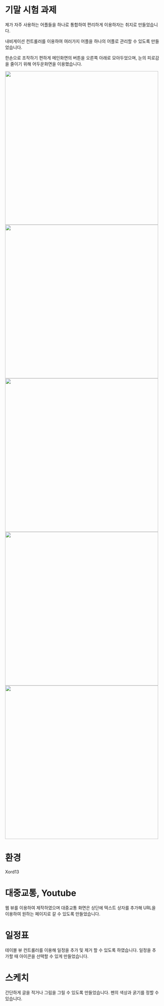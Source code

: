 # 기말 시험 과제
제가 자주 사용하는 어플들을 하나로 통합하여 편리하게 이용하자는 취지로 만들었습니다.

내비게이션 컨트롤러를 이용하여 여러가지 어플을 하나의 어플로 관리할 수 있도록 만들었습니다.

한손으로 조작하기 편하게 메인화면의 버튼을 오른쪽 아래로 모아두었으며, 눈의 피로감을 줄이기 위해 어두운화면을 이용했습니다.

<img src="https://user-images.githubusercontent.com/105588287/174071902-09eeafd8-702b-4117-b996-b2962a12e974.png" weidth="250" height="500"/> <img src="https://user-images.githubusercontent.com/105588287/174071895-c1371218-c011-4eb3-ab34-7db2ce81cbd0.png" weidth="250" height="500"/> <img src="https://user-images.githubusercontent.com/105588287/174071885-efd19c4f-e170-44a6-be94-56b8fc05b2e0.png" weidth="250" height="500"/>
<img src="https://user-images.githubusercontent.com/105588287/174071890-723accd2-f0e0-4ab5-b37a-b0fa2b409928.png" weidth="250" height="500"/>
<img src="https://user-images.githubusercontent.com/105588287/174071874-b86fae15-2d4a-4f8a-aeb7-e2e5e5c99348.png" weidth="250" height="500"/>

# 환경
Xord13

# 대중교통, Youtube
웹 뷰를 이용하여 제작하였으며 대중교통 화면은 상단에 텍스트 상자를 추가해 URL을 이용하여 원하는 페이지로 갈 수 있도록 만들었습니다.

# 일정표
테이블 뷰 컨트롤러를 이용해 일정을 추가 및 제거 할 수 있도록 하였습니다. 일정을 추가할 때 아이콘을 선택할 수 있게 만들었습니다.

# 스케치
간단하게 글을 적거나 그림을 그릴 수 있도록 만들었습니다. 펜의 색상과 굵기를 정할 수 있습니다.
